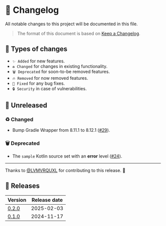 # 🔄 Changelog

All notable changes to this project will be documented in this file.

> The format of this document is based on
> [Keep a Changelog](https://keepachangelog.com/en/1.1.0).

## 🤔 Types of changes

- `✨ Added` for new features.
- `♻️ Changed` for changes in existing functionality.
- `🗑️ Deprecated` for soon-to-be removed features.
- `🔥 Removed` for now removed features.
- `🐛 Fixed` for any bug fixes.
- `🔒 Security` in case of vulnerabilities.

## 🚧 Unreleased

### ♻️ Changed

- Bump Gradle Wrapper from 8.11.1 to 8.12.1 ([#29]).

### 🗑️ Deprecated

- The `sample` Kotlin source set with an **error** level ([#24]).

---

Thanks to [@LVMVRQUXL] for contributing to this release. 🙏

[@LVMVRQUXL]: https://github.com/LVMVRQUXL
[#24]: https://github.com/kotools/samples/issues/24
[#29]: https://github.com/kotools/samples/issues/29

## 🔖 Releases

| Version | Release date |
|---------|--------------|
| [0.2.0] | 2025-02-03   |
| [0.1.0] | 2024-11-17   |

[0.2.0]: https://github.com/kotools/samples/releases/tag/0.2.0
[0.1.0]: https://github.com/kotools/samples/releases/tag/0.1.0
